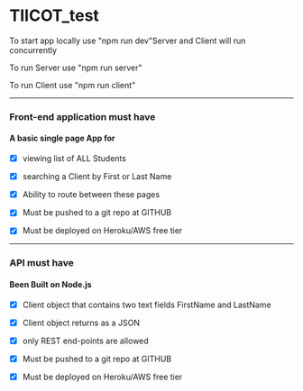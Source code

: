 # TIICOT_test

To start app locally use "npm run dev"Server and Client will run concurrently  

To run Server use "npm run server"

To run Client use "npm run client"  

---

### Front-end application must have

#### A basic single page App for

 - [X] viewing list of ALL Students
 
 - [X] searching a Client by First or Last Name

- [X] Ability to route between these pages

 - [X] Must be pushed to a git repo at GITHUB
 
 - [X] Must be deployed on Heroku/AWS free tier 
---
### API must have

 #### Been Built on Node.js
 
 - [X] Client object that contains two text fields FirstName and LastName
 
 - [X] Client object returns as a JSON
 
 - [X] only REST end-points are allowed
 
 - [X] Must be pushed to a git repo at GITHUB
 
 - [X] Must be deployed on Heroku/AWS free tier 
 
